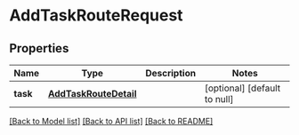 # AddTaskRouteRequest

## Properties
Name | Type | Description | Notes
------------ | ------------- | ------------- | -------------
**task** | [**AddTaskRouteDetail**](AddTaskRouteDetail.md) |  | [optional] [default to null]

[[Back to Model list]](../README.md#documentation-for-models) [[Back to API list]](../README.md#documentation-for-api-endpoints) [[Back to README]](../README.md)


